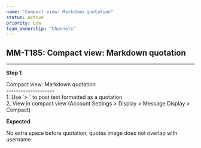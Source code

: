 ```yaml
---
name: "Compact view: Markdown quotation"
status: Active
priority: Low
team_ownership: "Channels"
---
```


## MM-T185: Compact view: Markdown quotation

---

**Step 1**

Compact view: Markdown quotation\
\--------------------\
1\. Use \`> \` to post text formatted as a quotation\
2\. View in compact view (Account Settings > Display > Message Display > Compact)

**Expected**

No extra space before quotation, quotes image does not overlap with username
